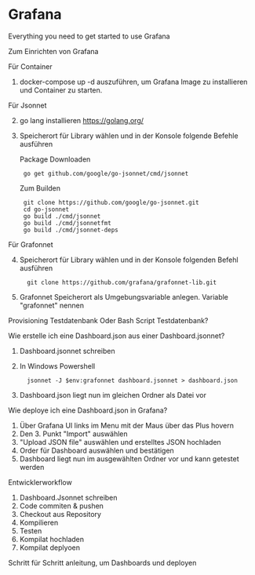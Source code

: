 # Grafana
Everything you need to get started to use Grafana


Zum Einrichten von Grafana

Für Container

1. docker-compose up -d auszuführen, um Grafana Image zu installieren und Container zu starten.

Für Jsonnet

2. go lang installieren https://golang.org/
   
3. Speicherort für Library wählen und in der Konsole folgende Befehle ausführen 
   
   Package Downloaden
   
        go get github.com/google/go-jsonnet/cmd/jsonnet
   Zum Builden
   
        git clone https://github.com/google/go-jsonnet.git
        cd go-jsonnet
        go build ./cmd/jsonnet
        go build ./cmd/jsonnetfmt
        go build ./cmd/jsonnet-deps

Für Grafonnet

4. Speicherort für Library wählen und in der Konsole folgenden Befehl ausführen 
   
         git clone https://github.com/grafana/grafonnet-lib.git
   
5. Grafonnet Speicherort als Umgebungsvariable anlegen. Variable "grafonnet" nennen

Provisioning Testdatenbank Oder Bash Script Testdatenbank?


Wie erstelle ich eine Dashboard.json aus einer Dashboard.jsonnet?

1. Dashboard.jsonnet schreiben
2. In Windows Powershell
   
         jsonnet -J $env:grafonnet dashboard.jsonnet > dashboard.json

3. Dashboard.json liegt nun im gleichen Ordner als Datei vor

Wie deploye ich eine Dashboard.json in Grafana?

1. Über Grafana UI links im Menu mit der Maus über das Plus hovern
2. Den 3. Punkt "Import" auswählen
3. "Upload JSON file" auswählen und erstelltes JSON hochladen
4. Order für Dashboard auswählen und bestätigen
5. Dashboard liegt nun im ausgewählten Ordner vor und kann getestet werden

Entwicklerworkflow

1. Dashboard.Jsonnet schreiben
2. Code commiten & pushen
3. Checkout aus Repository
4. Kompilieren
5. Testen
6. Kompilat hochladen
7. Kompilat deplyoen



Schritt für Schritt anleitung, um Dashboards und deployen
